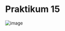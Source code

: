 # Praktikum 15
![image](https://github.com/MarkusMannil/Andmeturve_mannil/assets/83127947/08fc6416-1640-4904-9d1c-eabbadb8209d)

